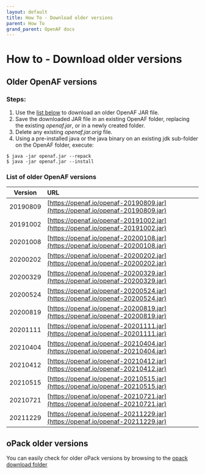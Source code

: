 ```yaml
---
layout: default
title: How To - Download older versions
parent: How To
grand_parent: OpenAF docs
---
```


# How to - Download older versions

## Older OpenAF versions

### Steps:

1. Use the [list below](#list-of-older-openaf-versions) to download an older OpenAF JAR file.
2. Save the downloaded JAR file in an existing OpenAF folder, replacing the existing _openaf.jar_, or in a newly created folder.
3. Delete any existing _openaf.jar.orig_ file.
4. Using a pre-installed java or the java binary on an existing jdk sub-folder on the OpenAF folder, execute: 
````
$ java -jar openaf.jar --repack 
$ java -jar openaf.jar --install
````

### List of older OpenAF versions

| Version | URL |
|---------|:----|
| 20190809 | [https://openaf.io/openaf-20190809.jar](https://openaf.io/openaf-20190809.jar) |
| 20191002 | [https://openaf.io/openaf-20191002.jar](https://openaf.io/openaf-20191002.jar) |
| 20201008 | [https://openaf.io/openaf-20200108.jar](https://openaf.io/openaf-20200108.jar) |
| 20200202 | [https://openaf.io/openaf-20200202.jar](https://openaf.io/openaf-20200202.jar) |
| 20200329 | [https://openaf.io/openaf-20200329.jar](https://openaf.io/openaf-20200329.jar) |
| 20200524 | [https://openaf.io/openaf-20200524.jar](https://openaf.io/openaf-20200524.jar) |
| 20200819 | [https://openaf.io/openaf-20200819.jar](https://openaf.io/openaf-20200819.jar) |
| 20201111 | [https://openaf.io/openaf-20201111.jar](https://openaf.io/openaf-20201111.jar) |
| 20210404 | [https://openaf.io/openaf-20210404.jar](https://openaf.io/openaf-20210404.jar) |
| 20210412 | [https://openaf.io/openaf-20210412.jar](https://openaf.io/openaf-20210412.jar) |
| 20210515 | [https://openaf.io/openaf-20210515.jar](https://openaf.io/openaf-20210515.jar) |
| 20210721 | [https://openaf.io/openaf-20210721.jar](https://openaf.io/openaf-20210721.jar) |
| 20211229 | [https://openaf.io/openaf-20211229.jar](https://openaf.io/openaf-20211229.jar) |

## oPack older versions

You can easily check for older oPack versions by browsing to the [opack download folder](https://openaf.io/opacks)